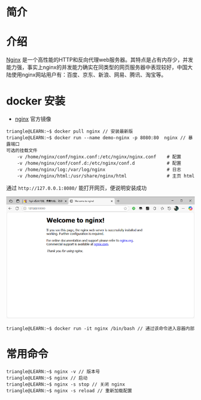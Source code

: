 # 简介

# 介绍

[Nginx](https://nginx.org/en/) 是一个高性能的HTTP和反向代理web服务器。其特点是占有内存少，并发能力强，事实上nginx的并发能力确实在同类型的网页服务器中表现较好，中国大陆使用nginx网站用户有：百度、京东、新浪、网易、腾讯、淘宝等。

# docker 安装

- [nginx](https://hub.docker.com/_/nginx?uuid=E6FF9E05-3331-4635-A1FD-C749F9151800) 官方镜像

```term
triangle@LEARN:~$ docker pull nginx // 安装最新版
triangle@LEARN:~$ docker run --name demo-nginx -p 8080:80  nginx // 暴露端口
可选的挂载文件
    -v /home/nginx/conf/nginx.conf:/etc/nginx/nginx.conf    # 配置
    -v /home/nginx/conf/conf.d:/etc/nginx/conf.d            # 配置
    -v /home/nginx/log:/var/log/nginx                       # 日志
    -v /home/nginx/html:/usr/share/nginx/html               # 主页 html
```

通过 `http://127.0.0.1:8080/` 能打开网页，便说明安装成功


![alt](../../image/nginx/ngnix.png)


```term
triangle@LEARN:~$ docker run -it nginx /bin/bash // 通过该命令进入容器内部
```


# 常用命令

```term
triangle@LEARN:~$ nginx -v // 版本号
triangle@LEARN:~$ nginx // 启动
triangle@LEARN:~$ nginx -s stop // 关闭 nginx
triangle@LEARN:~$ nginx -s reload // 重新加载配置
```

